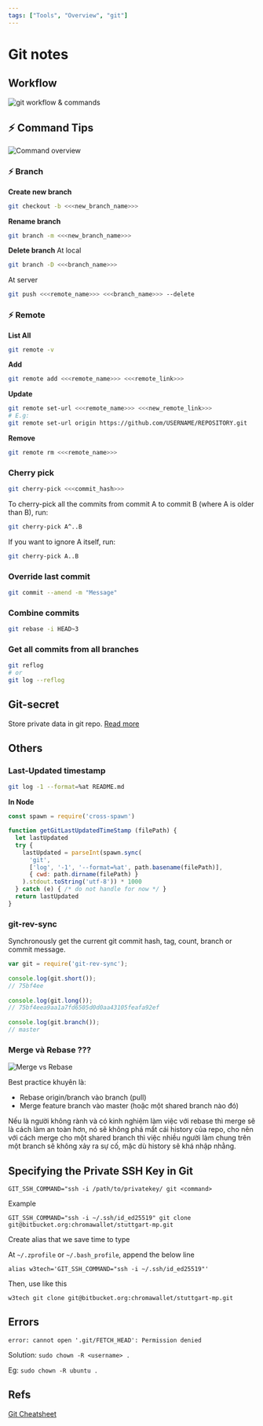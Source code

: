 ```yaml
---
tags: ["Tools", "Overview", "git"]
---
```


# Git notes

<TagLinks />

## Workflow 

![git workflow & commands](https://i.pinimg.com/originals/f4/d7/2f/f4d72f61f6d9f171fd08b0be6bd62e98.jpg)

## ⚡️ Command Tips

![Command overview](https://i.pinimg.com/originals/38/5d/71/385d713df113bef1da676040566cdcaf.jpg)

### ⚡️ Branch


**Create new branch**
```sh
git checkout -b <<<new_branch_name>>>
```

**Rename branch**
```sh
git branch -m <<<new_branch_name>>>
```

**Delete branch**
At local 
```sh
git branch -D <<<branch_name>>>
```

At server
```sh
git push <<<remote_name>>> <<<branch_name>>> --delete
```

### ⚡️ Remote

**List All**
```sh
git remote -v
```

**Add**
```sh
git remote add <<<remote_name>>> <<<remote_link>>>
```

**Update**
```sh
git remote set-url <<<remote_name>>> <<<new_remote_link>>>
# E.g: 
git remote set-url origin https://github.com/USERNAME/REPOSITORY.git
```

**Remove**
```sh
git remote rm <<<remote_name>>>
```

### **Cherry pick**
```sh
git cherry-pick <<<commit_hash>>>
```

To cherry-pick all the commits from commit A to commit B (where A is older than B), run:

```sh
git cherry-pick A^..B
```

If you want to ignore A itself, run:
```sh
git cherry-pick A..B
```

### **Override last commit**
```sh
git commit --amend -m "Message"
```

### **Combine commits**
```sh
git rebase -i HEAD~3
```


### **Get all commits from all branches**

```sh
git reflog
# or
git log --reflog
```

## Git-secret

Store private data in git repo. [Read more](./git-secret.md)


## Others

### Last-Updated timestamp
```sh
git log -1 --format=%at README.md
```

**In Node**
```js
const spawn = require('cross-spawn')

function getGitLastUpdatedTimeStamp (filePath) {
  let lastUpdated
  try {
    lastUpdated = parseInt(spawn.sync(
      'git',
      ['log', '-1', '--format=%at', path.basename(filePath)],
      { cwd: path.dirname(filePath) }
    ).stdout.toString('utf-8')) * 1000
  } catch (e) { /* do not handle for now */ }
  return lastUpdated
}
```

### git-rev-sync

Synchronously get the current git commit hash, tag, count, branch or commit message.

```js
var git = require('git-rev-sync');
 
console.log(git.short());
// 75bf4ee
 
console.log(git.long());
// 75bf4eea9aa1a7fd6505d0d0aa43105feafa92ef
 
console.log(git.branch());
// master
```

### Merge và Rebase ???

![Merge vs Rebase](https://i.pinimg.com/564x/8c/da/74/8cda743d62684fbb2051e2f580fe3763.jpg)

Best practice khuyên là:
- Rebase origin/branch vào branch (pull)
- Merge feature branch vào master (hoặc một shared branch nào đó)

Nếu là người không rành và có kinh nghiệm làm việc với rebase thì merge sẽ là cách làm an toàn hơn, nó sẽ không phá mất cái history của repo, cho nên với cách merge cho một shared branch thì việc nhiều người làm chung trên một branch sẽ không xảy ra sự cố, mặc dù history sẽ khá nhập nhằng.

## Specifying the Private SSH Key in Git

```
GIT_SSH_COMMAND="ssh -i /path/to/privatekey/ git <command>
```

Example
```
GIT_SSH_COMMAND="ssh -i ~/.ssh/id_ed25519" git clone git@bitbucket.org:chromawallet/stuttgart-mp.git
```

Create alias that we save time to type

At `~/.zprofile` or `~/.bash_profile`, append the below line

```
alias w3tech='GIT_SSH_COMMAND="ssh -i ~/.ssh/id_ed25519"'
```

Then, use like this

```
w3tech git clone git@bitbucket.org:chromawallet/stuttgart-mp.git
```

## Errors

```
error: cannot open '.git/FETCH_HEAD': Permission denied
```

Solution: `sudo chown -R <username> .`

Eg: `sudo chown -R ubuntu .`
## Refs 

[Git Cheatsheet](https://education.github.com/git-cheat-sheet-education.pdf)
